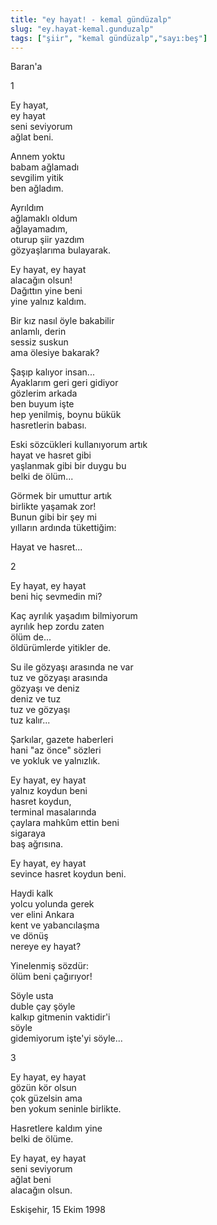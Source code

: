 ```yaml
---
title: "ey hayat! - kemal gündüzalp"
slug: "ey.hayat-kemal.gunduzalp"
tags: ["şiir", "kemal gündüzalp","sayı:beş"]
---
```


Baran'a

1

Ey hayat,\
ey hayat\
seni seviyorum\
ağlat beni.

Annem yoktu\
babam ağlamadı\
sevgilim yitik\
ben ağladım.

Ayrıldım\
ağlamaklı oldum\
ağlayamadım,\
oturup şiir yazdım\
gözyaşlarıma bulayarak.

Ey hayat, ey hayat\
alacağın olsun!\
Dağıttın yine beni\
yine yalnız kaldım.

Bir kız nasıl öyle bakabilir\
anlamlı, derin\
sessiz suskun\
ama ölesiye bakarak?

Şaşıp kalıyor insan...\
Ayaklarım geri geri gidiyor\
gözlerim arkada\
ben buyum işte\
hep yenilmiş, boynu bükük\
hasretlerin babası.

Eski sözcükleri kullanıyorum artık\
hayat ve hasret gibi\
yaşlanmak gibi bir duygu bu\
belki de ölüm...

Görmek bir umuttur artık\
birlikte yaşamak zor!\
Bunun gibi bir şey mi\
yılların ardında tükettiğim:

Hayat ve hasret...

2

Ey hayat, ey hayat\
beni hiç sevmedin mi?

Kaç ayrılık yaşadım bilmiyorum\
ayrılık hep zordu zaten\
ölüm de...\
öldürümlerde yitikler de.

Su ile gözyaşı arasında ne var\
tuz ve gözyaşı arasında\
gözyaşı ve deniz\
deniz ve tuz\
tuz ve gözyaşı\
tuz kalır...

Şarkılar, gazete haberleri\
hani "az önce" sözleri\
ve yokluk ve yalnızlık.

Ey hayat, ey hayat\
yalnız koydun beni\
hasret koydun,\
terminal masalarında\
çaylara mahkûm ettin beni\
sigaraya\
baş ağrısına.

Ey hayat, ey hayat\
sevince hasret koydun beni.

Haydi kalk\
yolcu yolunda gerek\
ver elini Ankara\
kent ve yabancılaşma\
ve dönüş\
nereye ey hayat?

Yinelenmiş sözdür:\
ölüm beni çağırıyor!

Söyle usta\
duble çay şöyle\
kalkıp gitmenin vaktidir'i\
söyle\
gidemiyorum işte'yi söyle...

3

Ey hayat, ey hayat\
gözün kör olsun\
çok güzelsin ama\
ben yokum seninle birlikte.

Hasretlere kaldım yine\
belki de ölüme.

Ey hayat, ey hayat\
seni seviyorum\
ağlat beni\
alacağın olsun.

Eskişehir, 15 Ekim 1998
